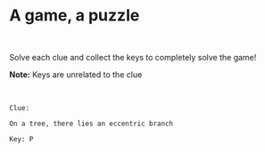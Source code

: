 # A game, a puzzle

<br>

Solve each clue and collect the keys to completely solve the game!

**Note:** Keys are unrelated to the clue

<br>

```
Clue:

On a tree, there lies an eccentric branch

Key: P
```

<br>

